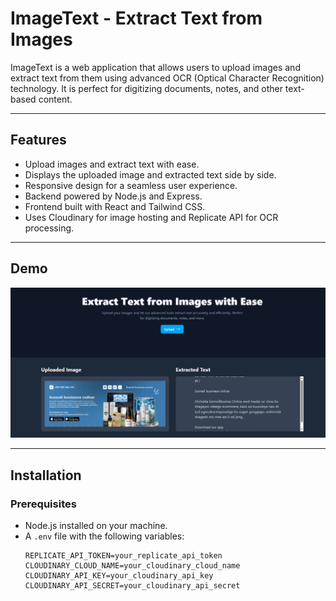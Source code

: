 # ImageText - Extract Text from Images

ImageText is a web application that allows users to upload images and extract text from them using advanced OCR (Optical Character Recognition) technology. It is perfect for digitizing documents, notes, and other text-based content.

---

## Features

- Upload images and extract text with ease.
- Displays the uploaded image and extracted text side by side.
- Responsive design for a seamless user experience.
- Backend powered by Node.js and Express.
- Frontend built with React and Tailwind CSS.
- Uses Cloudinary for image hosting and Replicate API for OCR processing.

---

## Demo


![ImageText Demo](./demo.png)


---

## Installation

### Prerequisites
- Node.js installed on your machine.
- A `.env` file with the following variables:
  ```env
  REPLICATE_API_TOKEN=your_replicate_api_token
  CLOUDINARY_CLOUD_NAME=your_cloudinary_cloud_name
  CLOUDINARY_API_KEY=your_cloudinary_api_key
  CLOUDINARY_API_SECRET=your_cloudinary_api_secret
